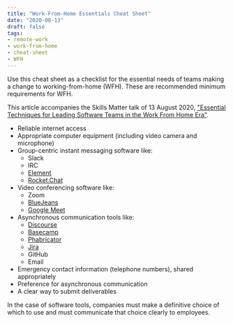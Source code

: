 ```yaml
---
title: "Work-From-Home Essentials Cheat Sheet"
date: "2020-08-13"
draft: false
tags:
- remote-work
- work-from-home
- cheat-sheet
- WFH
---
```


Use this cheat sheet as a checklist for the essential needs of teams making a
change to working-from-home (WFH). These are recommended minimum requirements
for WFH.

This article accompanies the Skills Matter talk of 13 August 2020,
["Essential Techniques for Leading Software Teams in the Work From Home Era"](https://skillsmatter.com/skillscasts/14842-essential-techniques-for-leading-software-teams-in-the-work-from-home-era).

<!--more-->


- Reliable internet access
- Appropriate computer equipment (including video camera and microphone)
- Group-centric instant messaging software like:
  - Slack
  - IRC
  - [Element](https://element.io/)
  - [Rocket.Chat](https://rocket.chat/)
- Video conferencing software like:
  - Zoom
  - [BlueJeans](https://www.bluejeans.com/)
  - [Google Meet](https://meet.google.com/)
- Asynchronous communication tools like:
  - [Discourse](https://www.discourse.org/)
  - [Basecamp](https://basecamp.com)
  - [Phabricator](https://www.phacility.com/)
  - [Jira](https://www.atlassian.com/software/jira)
  - GitHub
  - Email
- Emergency contact information (telephone numbers), shared appropriately
- Preference for asynchronous communication
- A clear way to submit deliverables

In the case of software tools, companies must make a definitive choice of which
to use and must communicate that choice clearly to employees.
